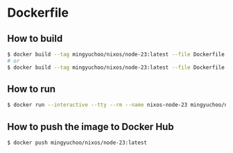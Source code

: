 # Dockerfile

## How to build

```bash
$ docker build --tag mingyuchoo/nixos/node-23:latest --file Dockerfile .
# or
$ docker build --tag mingyuchoo/nixos/node-23:latest --file Dockerfile . --output type=tar,dest=nixos-node-23-0.1.tar .
```

## How to run

```bash
$ docker run --interactive --tty --rm --name nixos-node-23 mingyuchoo/nixos/node-23:latest bash
```

## How to push the image to Docker Hub

```bash
$ docker push mingyuchoo/nixos/node-23:latest
```

